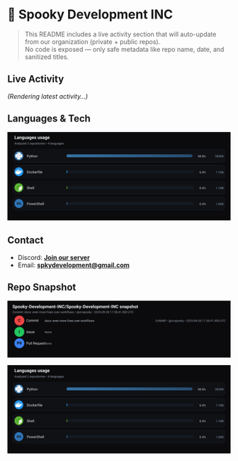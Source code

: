 # 👻 Spooky Development INC

> This README includes a live activity section that will auto-update from our organization (private + public repos).  
> No code is exposed — only safe metadata like repo name, date, and sanitized titles.

## Live Activity
<!-- SNAPSHOT:START -->
_(Rendering latest activity…)_
<!-- SNAPSHOT:END -->

## Languages & Tech
![Languages Usage](assets/languages-5f0501abe3.svg)

## Contact
- Discord: **[Join our server](#)**
- Email: **spkydevelopment@gmail.com**

## Repo Snapshot
![Repo Snapshot](assets/repo-snapshot-63fb03151d.svg)

![Languages Usage](assets/languages-5f0501abe3.svg)
